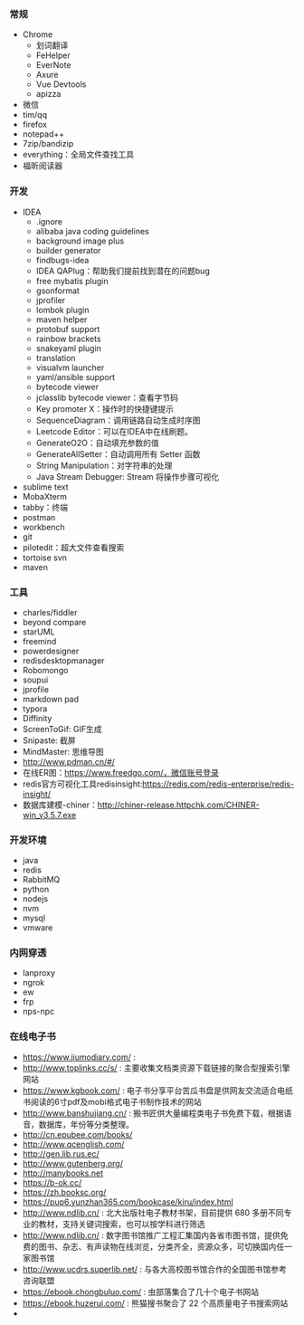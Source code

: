 ### 常规
- Chrome
  - 划词翻译
  - FeHelper
  - EverNote
  - Axure
  - Vue Devtools
  - apizza
- 微信
- tim/qq
- firefox
- notepad++
- 7zip/bandizip
- everything：全局文件查找工具
- 福昕阅读器

### 开发
- IDEA
  - .ignore
  - alibaba java coding guidelines
  - background image plus
  - builder generator
  - findbugs-idea
  - IDEA QAPlug：帮助我们提前找到潜在的问题bug
  - free mybatis plugin
  - gsonformat
  - jprofiler
  - lombok plugin
  - maven helper
  - protobuf support
  - rainbow brackets
  - snakeyaml plugin
  - translation
  - visualvm launcher
  - yaml/ansible support
  - bytecode viewer
  - jclasslib bytecode viewer：查看字节码
  - Key promoter X：操作时的快捷键提示
  - SequenceDiagram：调用链路自动生成时序图
  - Leetcode Editor：可以在IDEA中在线刷题。
  - GenerateO2O：自动填充参数的值
  - GenerateAllSetter：自动调用所有 Setter 函数
  - String Manipulation：对字符串的处理
  - Java Stream Debugger: Stream 将操作步骤可视化
- sublime text
- MobaXterm
- tabby：终端
- postman
- workbench
- git
- pilotedit：超大文件查看搜索
- tortoise svn
- maven

### 工具
- charles/fiddler
- beyond compare
- starUML
- freemind
- powerdesigner
- redisdesktopmanager
- Robomongo
- soupui
- jprofile
- markdown pad
- typora
- Diffinity
- ScreenToGif: GIF生成
- Snipaste: 截屏
- MindMaster: 思维导图
- http://www.pdman.cn/#/
- 在线ER图：https://www.freedgo.com/，微信账号登录
- redis官方可视化工具redisinsight:https://redis.com/redis-enterprise/redis-insight/
- 数据库建模-chiner：http://chiner-release.httpchk.com/CHINER-win_v3.5.7.exe

### 开发环境
- java
- redis
- RabbitMQ
- python
- nodejs
- nvm
- mysql
- vmware

### 内网穿透
- lanproxy
- ngrok
- ew
- frp
- nps-npc

### 在线电子书
- https://www.jiumodiary.com/ : 
- http://www.toplinks.cc/s/ : 主要收集文档类资源下载链接的聚合型搜索引擎网站
- https://www.kgbook.com/ : 电子书分享平台苦瓜书盘是供网友交流适合电纸书阅读的6寸pdf及mobi格式电子书制作技术的网站
- http://www.banshujiang.cn/ : 搬书匠供大量编程类电子书免费下载，根据语音，数据库，年份等分类整理。
- http://cn.epubee.com/books/
- http://www.qcenglish.com/
- http://gen.lib.rus.ec/
- http://www.gutenberg.org/ 
- http://manybooks.net
- https://b-ok.cc/
- https://zh.booksc.org/
- https://pup6.yunzhan365.com/bookcase/kiru/index.html
- http://www.ndlib.cn/ : 北大出版社电子教材书架，目前提供 680 多册不同专业的教材，支持关键词搜索，也可以按学科进行筛选
- http://www.ndlib.cn/ : 数字图书馆推广工程汇集国内各省市图书馆，提供免费的图书、杂志、有声读物在线浏览，分类齐全，资源众多，可切换国内任一家图书馆
- http://www.ucdrs.superlib.net/ : 与各大高校图书馆合作的全国图书馆参考咨询联盟
- https://ebook.chongbuluo.com/ : 虫部落集合了几十个电子书网站
- https://ebook.huzerui.com/ : 熊猫搜书聚合了 22 个高质量电子书搜索网站
- 
